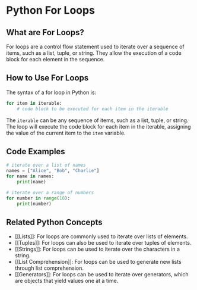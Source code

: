 # Python For Loops

## What are For Loops?
For loops are a control flow statement used to iterate over a sequence of items, such as a list, tuple, or string. They allow the execution of a code block for each element in the sequence.

## How to Use For Loops
The syntax of a for loop in Python is:

```python
for item in iterable:
    # code block to be executed for each item in the iterable
```

The `iterable` can be any sequence of items, such as a list, tuple, or string. The loop will execute the code block for each item in the iterable, assigning the value of the current item to the `item` variable.

## Code Examples
```python
# iterate over a list of names
names = ["Alice", "Bob", "Charlie"]
for name in names:
    print(name)
```

```python
# iterate over a range of numbers
for number in range(10):
    print(number)
```

## Related Python Concepts

- [[Lists]]: For loops are commonly used to iterate over lists of elements.
- [[Tuples]]: For loops can also be used to iterate over tuples of elements.
- [[Strings]]: For loops can be used to iterate over the characters in a string.
- [[List Comprehension]]: For loops can be used to generate new lists through list comprehension.
- [[Generators]]: For loops can be used to iterate over generators, which are objects that yield values one at a time.